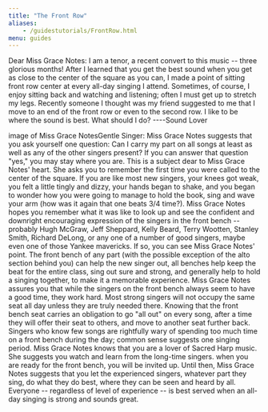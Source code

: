 ```yaml
---
title: "The Front Row"
aliases:
    - /guidestutorials/FrontRow.html
menu: guides
---
```


 Dear Miss Grace Notes: I am a tenor, a recent convert to this music -- three glorious months! After I learned that you get the best sound when you get as close to the center of the square as you can, I made a point of sitting front row center at every all-day singing I attend. Sometimes, of course, I enjoy sitting back and watching and listening; often I must get up to stretch my legs. Recently someone I thought was my friend suggested to me that I move to an end of the front row or even to the second row. I like to be where the sound is best. What should I do? ----Sound Lover

image of Miss Grace NotesGentle Singer: Miss Grace Notes suggests that you ask yourself one question: Can I carry my part on all songs at least as well as any of the other singers present? If you can answer that question "yes," you may stay where you are.
   This is a subject dear to Miss Grace Notes' heart. She asks you to remember the first time you were called to the center of the square. If you are like most new singers, your knees got weak, you felt a little tingly and dizzy, your hands began to shake, and you began to wonder how you were going to manage to hold the book, sing and wave your arm (how was it again that one beats 3/4 time?). Miss Grace Notes hopes you remember what it was like to look up and see the confident and downright encouraging expression of the singers in the front bench -- probably Hugh McGraw, Jeff Sheppard, Kelly Beard, Terry Wootten, Stanley Smith, Richard DeLong, or any one of a number of good singers, maybe even one of those Yankee mavericks. If so, you can see Miss Grace Notes' point.
   The front bench of any part (with the possible exception of the alto section behind you) can help the new singer out, all benches help keep the beat for the entire class, sing out sure and strong, and generally help to hold a singing together, to make it a memorable experience. Miss Grace Notes assures you that while the singers on the front bench always seem to have a good time, they work hard. Most strong singers will not occupy the same seat all day unless they are truly needed there. Knowing that the front bench seat carries an obligation to go "all out" on every song, after a time they will offer their seat to others, and move to another seat further back. Singers who know few songs are rightfully wary of spending too much time on a front bench during the day; common sense suggests one singing period.
   Miss Grace Notes knows that you are a lover of Sacred Harp music. She suggests you watch and learn from the long-time singers. when you are ready for the front bench, you will be invited up. Until then, Miss Grace Notes suggests that you let the experienced singers, whatever part they sing, do what they do best, where they can be seen and heard by all. Everyone -- regardless of level of experience -- is best served when an all-day singing is strong and sounds great.